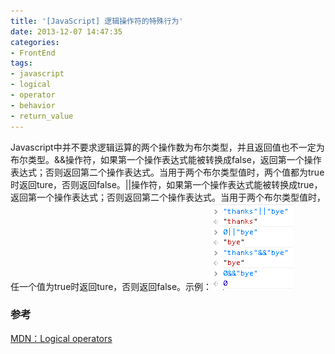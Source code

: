 ```yaml
---
title: '[JavaScript] 逻辑操作符的特殊行为'
date: 2013-12-07 14:47:35
categories: 
- FrontEnd
tags: 
- javascript
- logical
- operator
- behavior
- return_value
---
```

Javascript中并不要求逻辑运算的两个操作数为布尔类型，并且返回值也不一定为布尔类型。&&操作符，如果第一个操作表达式能被转换成false，返回第一个操作表达式；否则返回第二个操作表达式。当用于两个布尔类型值时，两个值都为true时返回ture，否则返回false。||操作符，如果第一个操作表达式能被转换成true，返回第一个操作表达式；否则返回第二个操作表达式。当用于两个布尔类型值时，任一个值为true时返回ture，否则返回false。示例：![Javascript: 逻辑操作符的特殊行为](/images/2013/12/0026uWfMgy6QpTVziKP77.png)
### 参考

[ MDN：Logical operators](https://developer.mozilla.org/en-US/docs/Web/JavaScript/Reference/Operators/Logical_Operators)  